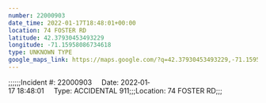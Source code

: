 ```yaml
---
number: 22000903
date_time: 2022-01-17T18:48:01+00:00
location: 74 FOSTER RD
latitude: 42.37930453493229
longitude: -71.15958086734618
type: UNKNOWN TYPE
google_maps_link: https://maps.google.com/?q=42.37930453493229,-71.15958086734618
---
```


;;;;;;Incident #: 22000903     Date: 2022‐01‐17 18:48:01     Type: ACCIDENTAL 911;;;Location: 74 FOSTER RD;;;
